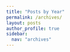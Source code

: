 ```yaml
---
title: "Posts by Year"
permalink: /archives/
layout: posts
author_profile: true
sidebar:
  nav: "archives"
---
```


